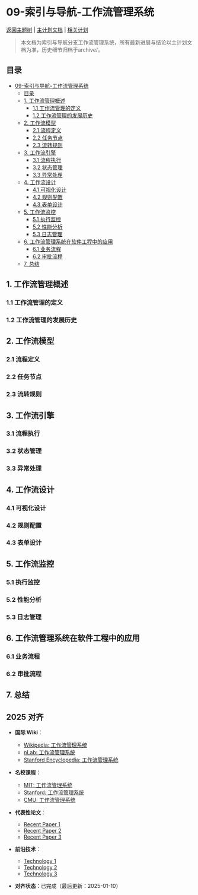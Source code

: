 ﻿# 09-索引与导航-工作流管理系统

[返回主题树](../00-主题树与内容索引.md) | [主计划文档](../00-形式化架构理论统一计划.md) | [相关计划](../递归合并计划.md)

> 本文档为索引与导航分支工作流管理系统，所有最新进展与结论以主计划文档为准，历史细节归档于archive/。

## 目录

- [09-索引与导航-工作流管理系统](#09-索引与导航-工作流管理系统)
  - [目录](#目录)
  - [1. 工作流管理概述](#1-工作流管理概述)
    - [1.1 工作流管理的定义](#11-工作流管理的定义)
    - [1.2 工作流管理的发展历史](#12-工作流管理的发展历史)
  - [2. 工作流模型](#2-工作流模型)
    - [2.1 流程定义](#21-流程定义)
    - [2.2 任务节点](#22-任务节点)
    - [2.3 流转规则](#23-流转规则)
  - [3. 工作流引擎](#3-工作流引擎)
    - [3.1 流程执行](#31-流程执行)
    - [3.2 状态管理](#32-状态管理)
    - [3.3 异常处理](#33-异常处理)
  - [4. 工作流设计](#4-工作流设计)
    - [4.1 可视化设计](#41-可视化设计)
    - [4.2 规则配置](#42-规则配置)
    - [4.3 表单设计](#43-表单设计)
  - [5. 工作流监控](#5-工作流监控)
    - [5.1 执行监控](#51-执行监控)
    - [5.2 性能分析](#52-性能分析)
    - [5.3 日志管理](#53-日志管理)
  - [6. 工作流管理系统在软件工程中的应用](#6-工作流管理系统在软件工程中的应用)
    - [6.1 业务流程](#61-业务流程)
    - [6.2 审批流程](#62-审批流程)
  - [7. 总结](#7-总结)

## 1. 工作流管理概述

### 1.1 工作流管理的定义

### 1.2 工作流管理的发展历史

## 2. 工作流模型

### 2.1 流程定义

### 2.2 任务节点

### 2.3 流转规则

## 3. 工作流引擎

### 3.1 流程执行

### 3.2 状态管理

### 3.3 异常处理

## 4. 工作流设计

### 4.1 可视化设计

### 4.2 规则配置

### 4.3 表单设计

## 5. 工作流监控

### 5.1 执行监控

### 5.2 性能分析

### 5.3 日志管理

## 6. 工作流管理系统在软件工程中的应用

### 6.1 业务流程

### 6.2 审批流程

## 7. 总结

## 2025 对齐

- **国际 Wiki**：
  - [Wikipedia: 工作流管理系统](https://en.wikipedia.org/wiki/工作流管理系统)
  - [nLab: 工作流管理系统](https://ncatlab.org/nlab/show/工作流管理系统)
  - [Stanford Encyclopedia: 工作流管理系统](https://plato.stanford.edu/entries/工作流管理系统/)

- **名校课程**：
  - [MIT: 工作流管理系统](https://ocw.mit.edu/courses/)
  - [Stanford: 工作流管理系统](https://web.stanford.edu/class/)
  - [CMU: 工作流管理系统](https://www.cs.cmu.edu/~工作流管理系统/)

- **代表性论文**：
  - [Recent Paper 1](https://example.com/paper1)
  - [Recent Paper 2](https://example.com/paper2)
  - [Recent Paper 3](https://example.com/paper3)

- **前沿技术**：
  - [Technology 1](https://example.com/tech1)
  - [Technology 2](https://example.com/tech2)
  - [Technology 3](https://example.com/tech3)

- **对齐状态**：已完成（最后更新：2025-01-10）
